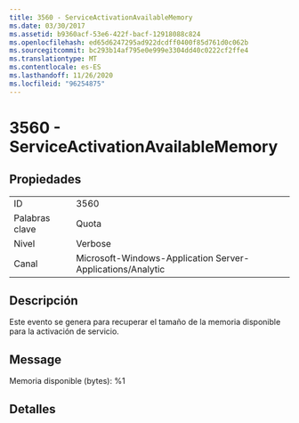 ```yaml
---
title: 3560 - ServiceActivationAvailableMemory
ms.date: 03/30/2017
ms.assetid: b9360acf-53e6-422f-bacf-12918088c824
ms.openlocfilehash: ed65d6247295ad922dcdff0400f85d761d0c062b
ms.sourcegitcommit: bc293b14af795e0e999e3304dd40c0222cf2ffe4
ms.translationtype: MT
ms.contentlocale: es-ES
ms.lasthandoff: 11/26/2020
ms.locfileid: "96254875"
---
```

# <a name="3560---serviceactivationavailablememory"></a>3560 - ServiceActivationAvailableMemory

## <a name="properties"></a>Propiedades  
  
|||  
|-|-|  
|ID|3560|  
|Palabras clave|Quota|  
|Nivel|Verbose|  
|Canal|Microsoft-Windows-Application Server-Applications/Analytic|  
  
## <a name="description"></a>Descripción  

 Este evento se genera para recuperar el tamaño de la memoria disponible para la activación de servicio.  
  
## <a name="message"></a>Message  

 Memoria disponible (bytes): %1  
  
## <a name="details"></a>Detalles
